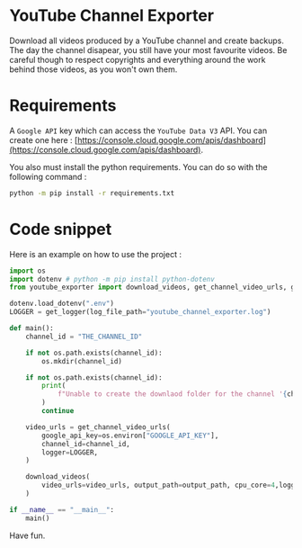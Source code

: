 # YouTube Channel Exporter

Download all videos produced by a YouTube channel and create backups. The day the channel disapear, you still have your most favourite videos. Be careful though to respect copyrights and everything around the work behind those videos, as you won't own them.

# Requirements

A `Google API` key which can access the `YouTube Data V3` API. You can create one here : [https://console.cloud.google.com/apis/dashboard](https://console.cloud.google.com/apis/dashboard).

You also must install the python requirements. You can do so with the following command :
```bash
python -m pip install -r requirements.txt
```

# Code snippet

Here is an example on how to use the project :

```python
import os
import dotenv # python -m pip install python-dotenv
from youtube_exporter import download_videos, get_channel_video_urls, get_logger

dotenv.load_dotenv(".env")
LOGGER = get_logger(log_file_path="youtube_channel_exporter.log")

def main():
    channel_id = "THE_CHANNEL_ID"

    if not os.path.exists(channel_id):
        os.mkdir(channel_id)

    if not os.path.exists(channel_id):
        print(
            f"Unable to create the downlaod folder for the channel '{channel_id}'."
        )
        continue

    video_urls = get_channel_video_urls(
        google_api_key=os.environ["GOOGLE_API_KEY"],
        channel_id=channel_id,
        logger=LOGGER,
    )

    download_videos(
        video_urls=video_urls, output_path=output_path, cpu_core=4,logger=LOGGER
    )

if __name__ == "__main__":
    main()
```

Have fun.
